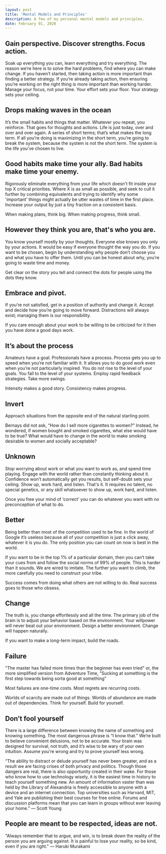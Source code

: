 ```yaml
---
layout: post
title: 'Mental Models and Principles'
description: A few of my personal mental models and principles.
date: February 01, 2020
---
```


## Gain perspective. Discover strengths. Focus action.
Soak up everything you can, learn everything and try everything. The reason we’re here is to solve the hard problems, find where you can make change. If you haven’t started, then taking action is more important than finding a better strategy. If you’re already taking action, then ensuring you’re working on the right thing is more important than working harder. Manage your focus, not your time. Your effort sets your floor. Your strategy sets your ceiling.


## Drops making waves in the ocean
It’s the small habits and things that matter. Whatever you repeat, you reinforce. That goes for thoughts and actions. Life is just today, over and over and over again. A series of short terms; that’s what makes the long term. If all you’re doing is maximizing in the short term, you’re going to break the system, because the system is not the short term. The system is the life you’ve chosen to live. 

## Good habits make time your ally. Bad habits make time your enemy.
Rigorously eliminate everything from your life which doesn't fit inside your top X critical priorities. Where X is as small as possible, and seek to cull it further by combining equivalents and trying to identify why some 'important' things might actually be utter wastes of time in the first place. Increase your output by just a tiny fraction on a consistent basis. 

When making plans, think big. When making progress, think small.


## However they think you are, that's who you are.
You know yourself mostly by your thoughts. Everyone else knows you only by your actions. It would be easy if everyone thought the way you do. If you want to be chosen, begin by understanding why people don’t choose you and what you have to offer them. Until you can be honest about why, you’re going to waste time and money. 

Get clear on the story you tell and connect the dots for people using the dots they know.


## Embrace and pivot.
If you’re not satisfied, get in a position of authority and change it. Accept and decide how you’re going to move forward. Distractions will always exist; managing them is our responsibility.

If you care enough about your work to be willing to be criticized for it then you have done a good days work.


## It’s about the process
Amateurs have a goal. Professionals have a process. Process gets you up to speed when you’re not familiar with it. It allows you to do good work even when you’re not particularly inspired. You do not rise to the level of your goals. You fall to the level of your systems. Employ rapid feedback strategies. Take more swings.

Intensity makes a good story. Consistency makes progress.


## Invert
Approach situations from the opposite end of the natural starting point.

Bernays did not ask, “How do I sell more cigarettes to women?” Instead, he wondered, if women bought and smoked cigarettes, what else would have to be true? What would have to change in the world to make smoking desirable to women and socially acceptable?


## Unknown
Stop worrying about work or what you want to work as, and spend time playing. Engage with the world rather than constantly thinking about it. Confidence won’t automatically get you results, but self-doubt sets your ceiling. Show up, work hard, and listen. That's it. It requires no talent, no special genetics, or any skill whatsoever to show up, work hard, and listen.

Once you free your mind of ‘correct’ you can do whatever you want with no preconception of what to do.


## Better
Being better than most of the competition used to be fine. In the world of Google it’s useless because all of your competition is just a click away, whatever it is you do. The only position you can count on now is best in the world.

If you want to be in the top 1% of a particular domain, then you can’t take your cues from and follow the social norms of 99% of people. This is harder than it sounds. We are wired to imitate. The further you want to climb, the more carefully you need to construct your tribe.

Success comes from doing what others are not willing to do. Real success goes to those who obsess.


## Change
The truth is, you change effortlessly and all the time. The primary job of the brain is to adjust your behavior based on the environment. Your willpower will never beat out your environment. Design a better environment. Change will happen naturally. 

If you want to make a long-term impact, build the roads.


## Failure
"The master has failed more times than the beginner has even tried" or, the more simplified version from Adventure Time, “Sucking at something is the first step towards being sorta good at something"

Most failures are one-time costs. Most regrets are recurring costs.

Worlds of scarcity are made out of things. Worlds of abundance are made out of dependencies. Think for yourself. Build for yourself.


## Don’t fool yourself
There is a large difference between knowing the name of something and knowing something. The most dangerous phrase is “I know that.” We’re built to believe convenient delusions, not to be accurate. Your brain was designed for survival, not truth, and it’s wise to be wary of your own intuition. Assume you’re wrong and try to prove yourself less wrong.

“The ability to distract or delude yourself has never been greater, and as a result we are facing crises of both privacy and politics. Though those dangers are real, there is also opportunity created in their wake. For those who know how to use technology wisely, it is the easiest time in history to teach yourself something new. An amount of information vaster than was held by the Library of Alexandria is freely accessible to anyone with a device and an internet connection. Top universities such as Harvard, MIT, and Yale are publishing their best courses for free online. Forums and discussion platforms mean that you can learn in groups without ever leaving your home.” — Scott Young


## People are meant to be respected, ideas are not.
"Always remember that to argue, and win, is to break down the reality of the person you are arguing against. It is painful to lose your reality, so be kind, even if you are right." — Haruki Murakami

